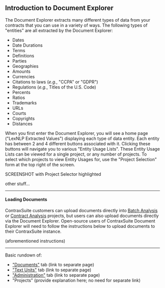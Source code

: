 ## Introduction to Document Explorer

The Document Explorer extracts many different types of data from your contracts that you can use in a variety of ways. The following types of "entities" are all extracted by the Document Explorer:

* Dates
* Date Durations
* Terms
* Definitions
* Parties
* Geographies
* Amounts
* Currencies
* Citations to laws (*e.g.*, "CCPA" or "GDPR")
* Regulations (*e.g.*, Titles of the U.S. Code)
* Percents
* Ratios
* Trademarks
* URLs
* Courts
* Copyrights
* Distances

When you first enter the Document Explorer, you will see a home page ("LexNLP Extracted Values") displaying each type of data entity. Each entity has between 2 and 4 different buttons associated with it. Clicking these buttons will navigate you to various "Entity Usage Lists". These Entity Usage Lists can be viewed for a single project, or any number of projects. To select which projects to view Entity Usages for, use the "Project Selection" form at the top right of the screen.

SCREENSHOT with Project Selector highlighted



other stuff...

---

#### Loading Documents

ContraxSuite customers can upload documents directly into [Batch Analysis](./../reviewers/batch_analysis) or [Contract Analysis](./../reviewers/contract_analysis) projects, but users can also upload documents directly via the Document Explorer. Open-source users of ContraxSuite Document Explorer will need to follow the instructions below to upload documents to their ContraxSuite instance.

(aforementioned instructions)

---

Basic rundown of:
* ["Documents"](./documents) tab (link to separate page)
* ["Text Units"](./text_units) tab (link to separate page)
* ["Administration"](./admin) tab (link to separate page)
* "Projects" (provide explanation here; no need for separate link)